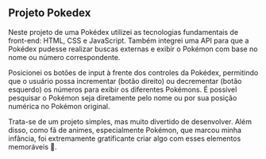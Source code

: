 ## Projeto Pokedex

Neste projeto de uma Pokédex utilizei as tecnologias fundamentais de front-end: HTML, CSS e JavaScript. Também integrei uma API para que a Pokédex pudesse realizar buscas externas e exibir o Pokémon com base no nome ou número correspondente. <br>

Posicionei os botões de input à frente dos controles da Pokédex, permitindo que o usuário possa incrementar (botão direito) ou decrementar (botão esquerdo) os números para exibir os diferentes Pokémons. É possível pesquisar o Pokémon seja diretamente pelo nome ou por sua posição numérica no Pokémon original.<br>

Trata-se de um projeto simples, mas muito divertido de desenvolver. Além disso, como fã de animes, especialmente Pokémon, que marcou minha infância, foi extremamente gratificante criar algo com esses elementos memoráveis 🤗.
